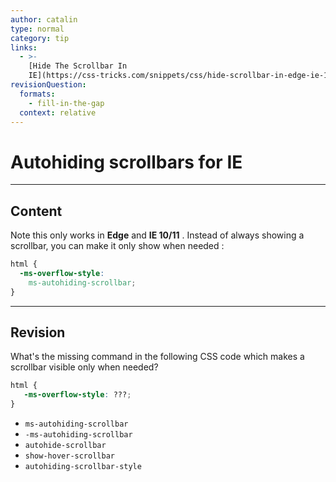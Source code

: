 ```yaml
---
author: catalin
type: normal
category: tip
links:
  - >-
    [Hide The Scrollbar In
    IE](https://css-tricks.com/snippets/css/hide-scrollbar-in-edge-ie-1011/){website}
revisionQuestion:
  formats:
    - fill-in-the-gap
  context: relative
---
```


# Autohiding scrollbars for **IE**


---

## Content

Note this only works in **Edge** and **IE 10/11** .
Instead of always showing a scrollbar, you can make it only show when needed :

```css
html {
  -ms-overflow-style:
    ms-autohiding-scrollbar;
}
```


---

## Revision

What's the missing command in the following CSS code which makes a scrollbar visible only when needed?

```css
html {
   -ms-overflow-style: ???;
}
```

- `ms-autohiding-scrollbar`
- `-ms-autohiding-scrollbar`
- `autohide-scrollbar`
- `show-hover-scrollbar`
- `autohiding-scrollbar-style`
